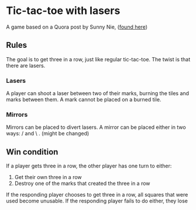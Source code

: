 # Tic-tac-toe with lasers
A game based on a Quora post by Sunny Nie, ([found here](https://qr.ae/pskPRG))

## Rules
The goal is to get three in a row, just like regular tic-tac-toe. The twist is that there are lasers.

### Lasers
A player can shoot a laser between two of their marks, burning the tiles and marks between them. A mark cannot be placed on a burned tile.

### Mirrors
Mirrors can be placed to divert lasers. A mirror can be placed either in two ways: / and \ . (might be changed)

## Win condition
If a player gets three in a row, the other player has one turn to either:

1. Get their own three in a row
2. Destroy one of the marks that created the three in a row

If the responding player chooses to get three in a row, all squares that were used become unusable. If the responding player fails to do either, they lose